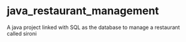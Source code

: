 # java_restaurant_management
A java project linked with SQL as the database to manage a restaurant called sironi

